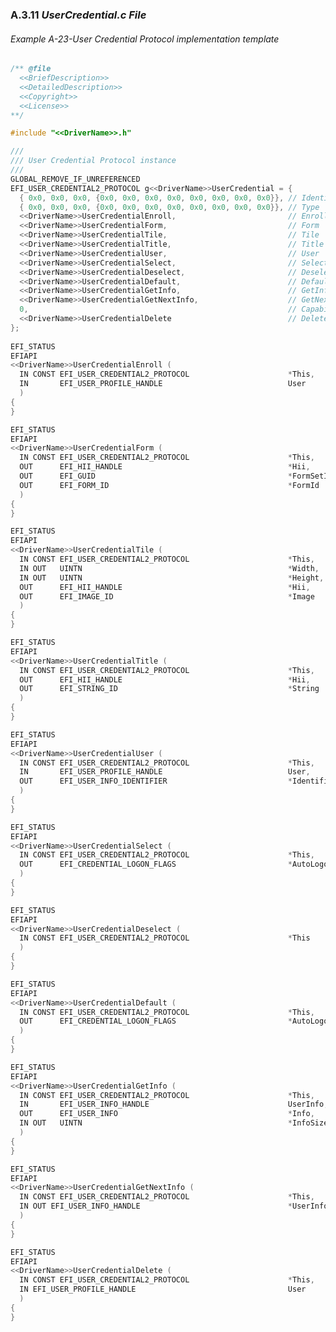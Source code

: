 <!--- @file
  A.3.11 _UserCredential.c File_

  Copyright (c) 2012-2018, Intel Corporation. All rights reserved.<BR>

  Redistribution and use in source (original document form) and 'compiled'
  forms (converted to PDF, epub, HTML and other formats) with or without
  modification, are permitted provided that the following conditions are met:

  1) Redistributions of source code (original document form) must retain the
     above copyright notice, this list of conditions and the following
     disclaimer as the first lines of this file unmodified.

  2) Redistributions in compiled form (transformed to other DTDs, converted to
     PDF, epub, HTML and other formats) must reproduce the above copyright
     notice, this list of conditions and the following disclaimer in the
     documentation and/or other materials provided with the distribution.

  THIS DOCUMENTATION IS PROVIDED BY TIANOCORE PROJECT "AS IS" AND ANY EXPRESS OR
  IMPLIED WARRANTIES, INCLUDING, BUT NOT LIMITED TO, THE IMPLIED WARRANTIES OF
  MERCHANTABILITY AND FITNESS FOR A PARTICULAR PURPOSE ARE DISCLAIMED. IN NO
  EVENT SHALL TIANOCORE PROJECT  BE LIABLE FOR ANY DIRECT, INDIRECT, INCIDENTAL,
  SPECIAL, EXEMPLARY, OR CONSEQUENTIAL DAMAGES (INCLUDING, BUT NOT LIMITED TO,
  PROCUREMENT OF SUBSTITUTE GOODS OR SERVICES; LOSS OF USE, DATA, OR PROFITS;
  OR BUSINESS INTERRUPTION) HOWEVER CAUSED AND ON ANY THEORY OF LIABILITY,
  WHETHER IN CONTRACT, STRICT LIABILITY, OR TORT (INCLUDING NEGLIGENCE OR
  OTHERWISE) ARISING IN ANY WAY OUT OF THE USE OF THIS DOCUMENTATION, EVEN IF
  ADVISED OF THE POSSIBILITY OF SUCH DAMAGE.

-->

### A.3.11 _UserCredential.c File_

###### Example A-23-User Credential Protocol implementation template

```c
/** @file
  <<BriefDescription>>
  <<DetailedDescription>>
  <<Copyright>>
  <<License>>
**/

#include "<<DriverName>>.h"

///
/// User Credential Protocol instance
///
GLOBAL_REMOVE_IF_UNREFERENCED
EFI_USER_CREDENTIAL2_PROTOCOL g<<DriverName>>UserCredential = {
  { 0x0, 0x0, 0x0, {0x0, 0x0, 0x0, 0x0, 0x0, 0x0, 0x0, 0x0}}, // Identifier
  { 0x0, 0x0, 0x0, {0x0, 0x0, 0x0, 0x0, 0x0, 0x0, 0x0, 0x0}}, // Type
  <<DriverName>>UserCredentialEnroll,                         // Enroll
  <<DriverName>>UserCredentialForm,                           // Form
  <<DriverName>>UserCredentialTile,                           // Tile
  <<DriverName>>UserCredentialTitle,                          // Title
  <<DriverName>>UserCredentialUser,                           // User
  <<DriverName>>UserCredentialSelect,                         // Select
  <<DriverName>>UserCredentialDeselect,                       // Deselect
  <<DriverName>>UserCredentialDefault,                        // Default
  <<DriverName>>UserCredentialGetInfo,                        // GetInfo
  <<DriverName>>UserCredentialGetNextInfo,                    // GetNextInfo
  0,                                                          // Capabilities
  <<DriverName>>UserCredentialDelete                          // Delete 
};
  
EFI_STATUS
EFIAPI
<<DriverName>>UserCredentialEnroll (
  IN CONST EFI_USER_CREDENTIAL2_PROTOCOL                      *This,
  IN       EFI_USER_PROFILE_HANDLE                            User
  )
{
}

EFI_STATUS
EFIAPI
<<DriverName>>UserCredentialForm (
  IN CONST EFI_USER_CREDENTIAL2_PROTOCOL                      *This,
  OUT      EFI_HII_HANDLE                                     *Hii,
  OUT      EFI_GUID                                           *FormSetId,
  OUT      EFI_FORM_ID                                        *FormId
  )
{
}

EFI_STATUS
EFIAPI
<<DriverName>>UserCredentialTile (
  IN CONST EFI_USER_CREDENTIAL2_PROTOCOL                      *This,
  IN OUT   UINTN                                              *Width,
  IN OUT   UINTN                                              *Height,
  OUT      EFI_HII_HANDLE                                     *Hii,
  OUT      EFI_IMAGE_ID                                       *Image
  )
{
}

EFI_STATUS
EFIAPI
<<DriverName>>UserCredentialTitle (
  IN CONST EFI_USER_CREDENTIAL2_PROTOCOL                      *This,
  OUT      EFI_HII_HANDLE                                     *Hii,
  OUT      EFI_STRING_ID                                      *String
  )
{
}

EFI_STATUS
EFIAPI
<<DriverName>>UserCredentialUser (
  IN CONST EFI_USER_CREDENTIAL2_PROTOCOL                      *This,
  IN       EFI_USER_PROFILE_HANDLE                            User,
  OUT      EFI_USER_INFO_IDENTIFIER                           *Identifier
  )
{
}

EFI_STATUS
EFIAPI
<<DriverName>>UserCredentialSelect (
  IN CONST EFI_USER_CREDENTIAL2_PROTOCOL                      *This,
  OUT      EFI_CREDENTIAL_LOGON_FLAGS                         *AutoLogon
  )
{
}

EFI_STATUS
EFIAPI
<<DriverName>>UserCredentialDeselect (
  IN CONST EFI_USER_CREDENTIAL2_PROTOCOL                      *This
  )
{
}

EFI_STATUS
EFIAPI
<<DriverName>>UserCredentialDefault (
  IN CONST EFI_USER_CREDENTIAL2_PROTOCOL                      *This,
  OUT      EFI_CREDENTIAL_LOGON_FLAGS                         *AutoLogon
  )
{
}

EFI_STATUS
EFIAPI
<<DriverName>>UserCredentialGetInfo (
  IN CONST EFI_USER_CREDENTIAL2_PROTOCOL                      *This,
  IN       EFI_USER_INFO_HANDLE                               UserInfo,
  OUT      EFI_USER_INFO                                      *Info,
  IN OUT   UINTN                                              *InfoSize
  )
{
}

EFI_STATUS
EFIAPI
<<DriverName>>UserCredentialGetNextInfo (
  IN CONST EFI_USER_CREDENTIAL2_PROTOCOL                      *This,
  IN OUT EFI_USER_INFO_HANDLE                                 *UserInfo
  )
{
}

EFI_STATUS
EFIAPI
<<DriverName>>UserCredentialDelete (
  IN CONST EFI_USER_CREDENTIAL2_PROTOCOL                      *This,
  IN EFI_USER_PROFILE_HANDLE                                  User
  )
{
}
```
